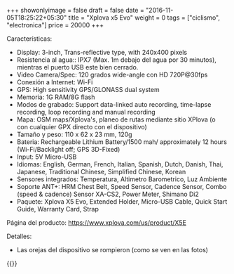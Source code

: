 +++
showonlyimage = false
draft = false
date = "2016-11-05T18:25:22+05:30"
title = "Xplova x5 Evo"
weight = 0
tags = ["ciclismo", "electronica"]
price = 20000
+++

<!--more-->

Características:


- Display: 3-inch, Trans-reflective type, with 240x400 pixels
- Resistencia al agua:: IPX7 (Max. 1m debajo del agua por 30 minutos), mientras el puerto USB este bien cerrado.
- Video Camera/Spec: 120 grados wide-angle con HD 720P@30fps
- Conexión a Internet: Wi-Fi
- GPS: High sensitivity GPS/GLONASS dual system
- Memoria: 1G RAM/8G flash
- Modos de grabado: Support data-linked auto recording, time-lapse recording, loop recording and manual recording
- Mapa: OSM maps/Xplova's, planeo de rutas mediante sitio XPlova (o con cualquier GPX directo con el dispositivo)
- Tamaño y peso: 110 x 62 x 23 mm, 120g
- Bateria: Rechargeable Lithium Battery/1500 mah/ approximately 12 hours (Wi-Fi/Backlight off; GPS 3D-Fixed)
- Input: 5V Micro-USB
- Idiomas: English, German, French, Italian, Spanish, Dutch, Danish, Thai, Japanese, Traditional Chinese, Simplified Chinese, Korean
- Sensores integrados: Temperatura, Altimetro Barometrico, Luz Ambiente
- Soporte ANT+: HRM Chest Belt, Speed Sensor, Cadence Sensor, Combo (speed & cadence) Sensor XA-CS2, Power Meter, Shimano Di2
- Paquete: Xplova X5 Evo, Extended Holder, Micro-USB Cable, Quick Start Guide, Warranty Card, Strap

Página del producto: https://www.xplova.com/us/product/X5E

Detalles:

- Las orejas del dispositivo se rompieron (como se ven en las fotos)

{{<photos>}}
